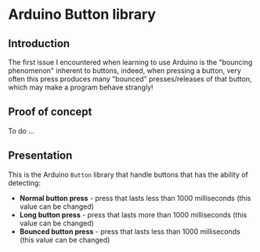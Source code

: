 # Arduino Button library

## Introduction

The first issue I encountered when learning to use Arduino is the "bouncing phenomenon" inherent to buttons, indeed, when pressing a button, very often this press produces many "bounced" presses/releases of that button, which may make a program behave strangly!

## Proof of concept

To do ...

## Presentation

This is the Arduino `Button` library that handle buttons that has the ability of detecting:

* **Normal button press** - press that lasts less than 1000 milliseconds (this value can be changed)
* **Long button press** - press that lasts more than 1000 milliseconds (this value can be changed)
* **Bounced button press** - press that lasts less than 1000 milliseconds (this value can be changed)